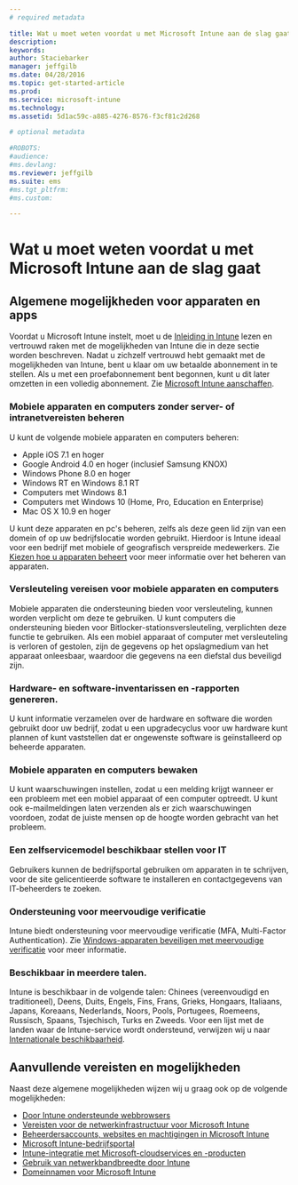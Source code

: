 ```yaml
---
# required metadata

title: Wat u moet weten voordat u met Microsoft Intune aan de slag gaat | Microsoft Intune
description:
keywords:
author: Staciebarker
manager: jeffgilb
ms.date: 04/28/2016
ms.topic: get-started-article
ms.prod:
ms.service: microsoft-intune
ms.technology:
ms.assetid: 5d1ac59c-a885-4276-8576-f3cf81c2d268

# optional metadata

#ROBOTS:
#audience:
#ms.devlang:
ms.reviewer: jeffgilb
ms.suite: ems
#ms.tgt_pltfrm:
#ms.custom:

---
```


# Wat u moet weten voordat u met Microsoft Intune aan de slag gaat

## Algemene mogelijkheden voor apparaten en apps
Voordat u Microsoft Intune instelt, moet u de [Inleiding in Intune](/intune/understand-explore/introduction-to-microsoft-intune) lezen en vertrouwd raken met de mogelijkheden van Intune die in deze sectie worden beschreven. Nadat u zichzelf vertrouwd hebt gemaakt met de mogelijkheden van Intune, bent u klaar om uw betaalde abonnement in te stellen. Als u met een proefabonnement bent begonnen, kunt u dit later omzetten in een volledig abonnement. Zie [Microsoft Intune aanschaffen](http://www.microsoft.com/en-us/server-cloud/products/microsoft-intune/Purchasing.aspx).

### Mobiele apparaten en computers zonder server- of intranetvereisten beheren
U kunt de volgende mobiele apparaten en computers beheren:

-   Apple iOS 7.1 en hoger
-   Google Android 4.0 en hoger (inclusief Samsung KNOX)
-   Windows Phone 8.0 en hoger
-   Windows RT en Windows 8.1 RT
-   Computers met Windows 8.1
-   Computers met Windows 10 (Home, Pro, Education en Enterprise)
-   Mac OS X 10.9 en hoger

U kunt deze apparaten en pc's beheren, zelfs als deze geen lid zijn van een domein of op uw bedrijfslocatie worden gebruikt. Hierdoor is Intune ideaal voor een bedrijf met mobiele of geografisch verspreide medewerkers. Zie [Kiezen hoe u apparaten beheert](/Intune/Deploy-use/choose-how-to-manage-devices) voor meer informatie over het beheren van apparaten.

### Versleuteling vereisen voor mobiele apparaten en computers
Mobiele apparaten die ondersteuning bieden voor versleuteling, kunnen worden verplicht om deze te gebruiken. U kunt computers die ondersteuning bieden voor Bitlocker-stationsversleuteling, verplichten deze functie te gebruiken. Als een mobiel apparaat of computer met versleuteling is verloren of gestolen, zijn de gegevens op het opslagmedium van het apparaat onleesbaar, waardoor die gegevens na een diefstal dus beveiligd zijn.

### Hardware- en software-inventarissen en -rapporten genereren.
U kunt informatie verzamelen over de hardware en software die worden gebruikt door uw bedrijf, zodat u een upgradecyclus voor uw hardware kunt plannen of kunt vaststellen dat er ongewenste software is geïnstalleerd op beheerde apparaten.

### Mobiele apparaten en computers bewaken
U kunt waarschuwingen instellen, zodat u een melding krijgt wanneer er een probleem met een mobiel apparaat of een computer optreedt. U kunt ook e-mailmeldingen laten verzenden als er zich waarschuwingen voordoen, zodat de juiste mensen op de hoogte worden gebracht van het probleem.

### Een zelfservicemodel beschikbaar stellen voor IT
Gebruikers kunnen de bedrijfsportal gebruiken om apparaten in te schrijven, voor de site gelicentieerde software te installeren en contactgegevens van IT-beheerders te zoeken.

### Ondersteuning voor meervoudige verificatie
Intune biedt ondersteuning voor meervoudige verificatie (MFA, Multi-Factor Authentication). Zie [Windows-apparaten beveiligen met meervoudige verificatie](/intune/deploy-use/protect-windows-devices-with-multi-factor-authentication) voor meer informatie.

### Beschikbaar in meerdere talen.
Intune is beschikbaar in de volgende talen: Chinees (vereenvoudigd en traditioneel), Deens, Duits, Engels, Fins, Frans, Grieks, Hongaars, Italiaans, Japans, Koreaans, Nederlands, Noors, Pools, Portugees, Roemeens, Russisch, Spaans, Tsjechisch, Turks en Zweeds. Voor een lijst met de landen waar de Intune-service wordt ondersteund, verwijzen wij u naar [Internationale beschikbaarheid](https://products.office.com/en-us/business/international-availability).

## Aanvullende vereisten en mogelijkheden   
Naast deze algemene mogelijkheden wijzen wij u graag ook op de volgende mogelijkheden:

- [Door Intune ondersteunde webbrowsers](supported-web-browsers.md)</br>
- [Vereisten voor de netwerkinfrastructuur voor Microsoft Intune](network-infrastructure-requirements-for-microsoft-intune.md)</br>
- [Beheerdersaccounts, websites en machtigingen in Microsoft Intune](administrative-accounts-websites-perms.md)</br>
- [Microsoft Intune-bedrijfsportal](microsoft-intune-company-portal.md)</br>
- [Intune-integratie met Microsoft-cloudservices en -producten](integration-with-cloud-services.md)</br>
- [Gebruik van netwerkbandbreedte door Intune](network-bandwidth-use.md)</br>
- [Domeinnamen voor Microsoft Intune](domain-names-for-microsoft-intune.md)


<!--HONumber=May16_HO4-->


